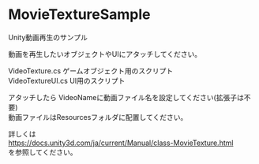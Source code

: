 # MovieTextureSample
Unity動画再生のサンプル
  
動画を再生したいオブジェクトやUIにアタッチしてください。

VideoTexture.cs ゲームオブジェクト用のスクリプト  
VideoTextureUI.cs UI用のスクリプト  

アタッチしたら VideoNameに動画ファイル名を設定してください(拡張子は不要)  
動画ファイルはResourcesフォルダに配置してください。  
  
詳しくは  
https://docs.unity3d.com/ja/current/Manual/class-MovieTexture.html  
を参照してください。
